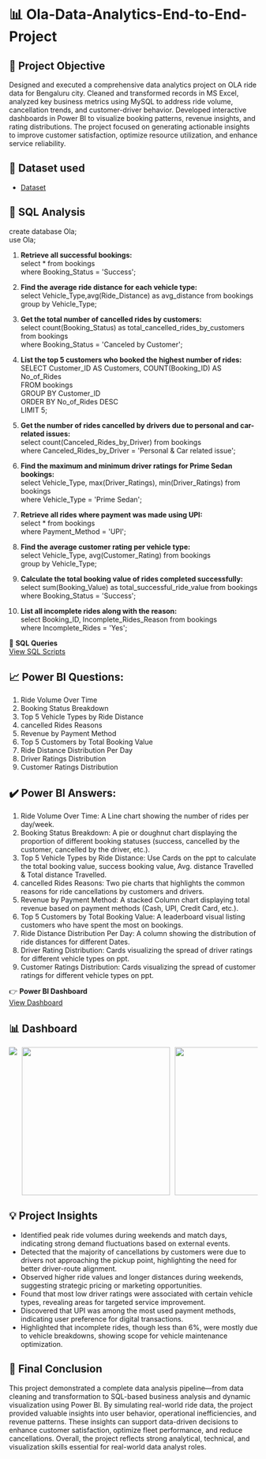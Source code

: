 # 📊 Ola-Data-Analytics-End-to-End-Project
## 📌 Project Objective
Designed and executed a comprehensive data analytics project on OLA ride data for Bengaluru city. Cleaned and transformed records in MS Excel, analyzed key business metrics using MySQL to address ride volume, cancellation trends, and customer-driver behavior. Developed interactive dashboards in Power BI to visualize booking patterns, revenue insights, and rating distributions. The project focused on generating actionable insights to improve customer satisfaction, optimize resource utilization, and enhance service reliability.

## 📁 Dataset used
- <a href="https://github.com/Koushik-2k25/Ola-Data-Analytics-Project/blob/main/Ola%20Rides%20Bookings%20Dataset.xlsx">Dataset</a>

## 🧠 SQL Analysis
create database Ola; <br>
use Ola;

1. **Retrieve all successful bookings:** <br>
select * from bookings <br>
where Booking_Status = 'Success';

2. **Find the average ride distance for each vehicle type:** <br>
select Vehicle_Type,avg(Ride_Distance) as avg_distance from bookings<br>
group by Vehicle_Type;


3. **Get the total number of cancelled rides by customers:** <br>
select count(Booking_Status) as total_cancelled_rides_by_customers from bookings<br>
where Booking_Status = 'Canceled by Customer';

4. **List the top 5 customers who booked the highest number of rides:** <br>
SELECT Customer_ID AS Customers, COUNT(Booking_ID) AS No_of_Rides<br>
FROM bookings<br>
GROUP BY Customer_ID<br>
ORDER BY No_of_Rides DESC<br>
LIMIT 5;

5. **Get the number of rides cancelled by drivers due to personal and car-related issues:** <br>
select count(Canceled_Rides_by_Driver) from bookings<br>
where Canceled_Rides_by_Driver = 'Personal & Car related issue';

6. **Find the maximum and minimum driver ratings for Prime Sedan bookings:** <br>
select Vehicle_Type, max(Driver_Ratings), min(Driver_Ratings) from bookings<br>
where Vehicle_Type = 'Prime Sedan'; 

7. **Retrieve all rides where payment was made using UPI:** <br>
select * from bookings<br>
where Payment_Method = 'UPI';

8. **Find the average customer rating per vehicle type:** <br>
select Vehicle_Type, avg(Customer_Rating) from bookings<br>
group by Vehicle_Type;

9. **Calculate the total booking value of rides completed successfully:** <br>
select sum(Booking_Value) as total_successful_ride_value from bookings<br>
where Booking_Status = 'Success';

10. **List all incomplete rides along with the reason:** <br>
select Booking_ID, Incomplete_Rides_Reason from bookings <br>
where Incomplete_Rides = 'Yes';

🧮 **SQL Queries** <br> <a href="https://github.com/Koushik-2k25/Ola-Data-Analytics-Project/blob/main/Ola%20Rides%20Sql%20Projects.sql">View SQL Scripts</a>

## 📈 Power BI Questions:
1. Ride Volume Over Time
2. Booking Status Breakdown
3. Top 5 Vehicle Types by Ride Distance
4. cancelled Rides Reasons
5. Revenue by Payment Method
6. Top 5 Customers by Total Booking Value
7. Ride Distance Distribution Per Day
8. Driver Ratings Distribution
9. Customer Ratings Distribution
    
## ✔️ Power BI Answers:
1. Ride Volume Over Time: A Line chart showing the number of rides per day/week.
2. Booking Status Breakdown: A pie or doughnut chart displaying the proportion of different booking statuses (success, cancelled by the customer, cancelled by the driver, etc.).
3. Top 5 Vehicle Types by Ride Distance: Use Cards on the ppt to calculate the total booking value, success booking value, Avg. distance Travelled & Total distance Travelled.
4. cancelled Rides Reasons: Two pie charts that highlights the common reasons for ride cancellations by customers and drivers.
5. Revenue by Payment Method: A stacked Column chart displaying total revenue based on payment methods (Cash, UPI, Credit Card, etc.).
6. Top 5 Customers by Total Booking Value: A leaderboard visual listing customers who have spent the most on bookings.
7. Ride Distance Distribution Per Day: A column showing the distribution of ride distances for different Dates.
8. Driver Rating Distribution: Cards visualizing the spread of driver ratings for different vehicle types on ppt.
9. Customer Ratings Distribution: Cards visualizing the spread of customer ratings for different vehicle types on ppt.

👉 **Power BI Dashboard** <br> <a href="https://github.com/Koushik-2k25/Ola-Data-Analytics-Project/blob/main/Ola%20Rides%20Power%20BI%20Visualization.pbix">View Dashboard</a>

## 📊 Dashboard
<div style="display: flex; overflow-x: auto; gap: 10px;">
  <img src=" ![Dashboard_SS_1](https://github.com/user-attachments/assets/21061fbf-bd60-4aeb-a634-f39e7a490c4f) width="300"/>
  <img src=" ![Dashboard_SS_2](https://github.com/user-attachments/assets/16c6412d-43e1-43d0-b19a-91be6c4d350e) " width="300"/>
  <img src=" ![Dashboard_SS_3](https://github.com/user-attachments/assets/c24ad87b-e9c9-4597-8833-cdab0924de50) " width="300"/>
  <img src=" ![Dashboard_SS_4](https://github.com/user-attachments/assets/6b0118fb-5c88-4b8f-9257-293d22011c61) " width="300"/>
  <img src=" ![Dashboard_SS_5](https://github.com/user-attachments/assets/c2a64f2a-47ac-4733-88f9-d8f1da5e7819) " width="300"/>
</div>


## 💡 Project Insights
- Identified peak ride volumes during weekends and match days, indicating strong demand fluctuations based on external events.
- Detected that the majority of cancellations by customers were due to drivers not approaching the pickup point, highlighting the need for better driver-route alignment.
- Observed higher ride values and longer distances during weekends, suggesting strategic pricing or marketing opportunities.
- Found that most low driver ratings were associated with certain vehicle types, revealing areas for targeted service improvement.
- Discovered that UPI was among the most used payment methods, indicating user preference for digital transactions.
- Highlighted that incomplete rides, though less than 6%, were mostly due to vehicle breakdowns, showing scope for vehicle maintenance optimization.

## 📝 Final Conclusion
This project demonstrated a complete data analysis pipeline—from data cleaning and transformation to SQL-based business analysis and dynamic visualization using Power BI. By simulating real-world ride data, the project provided valuable insights into user behavior, operational inefficiencies, and revenue patterns. These insights can support data-driven decisions to enhance customer satisfaction, optimize fleet performance, and reduce cancellations. Overall, the project reflects strong analytical, technical, and visualization skills essential for real-world data analyst roles.
